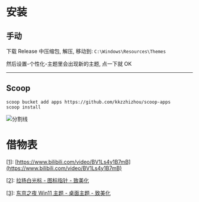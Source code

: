 # 安装

## 手动

下载 Release 中压缩包, 解压, 移动到: `C:\Windows\Resources\Themes`

然后设置-个性化-主题里会出现新的主题, 点一下就 OK

---

## Scoop

```
scoop bucket add apps https://github.com/kkzzhizhou/scoop-apps
scoop install
```

<a>![分割线](https://cdn.jsdelivr.net/gh/Weidows/Weidows/image/divider.png)</a>

# 借物表

<a name='cite_note-1' href='#cite_ref-1'>[1]</a>: [https://www.bilibili.com/video/BV1Ls4y1B7mB](https://www.bilibili.com/video/BV1Ls4y1B7mB)

<a name='cite_note-2' href='#cite_ref-2'>[2]</a>: [拉扬白光标 - 图标指针 - 致美化](https://zhutix.com/ico/layan-white-cus/)

<a name='cite_note-3' href='#cite_ref-3'>[3]</a>: [东京之夜 Win11 主题 - 桌面主题 - 致美化](https://zhutix.com/pc/tokyo-night-vs/)
